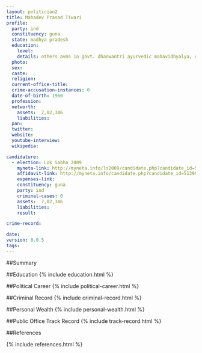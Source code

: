 ```yaml
---
layout: politician2
title: Mahadev Prasad Tiwari
profile: 
  party: ind
  constituency: guna
  state: madhya pradesh
  education: 
    level: 
    details: others avms in govt. dhanwantri ayurvedic mahavidhyalya, ujjain - 1981
  photo: 
  sex: 
  caste: 
  religion: 
  current-office-title: 
  crime-accusation-instances: 0
  date-of-birth: 1960
  profession: 
  networth: 
    assets:  7,02,346
    liabilities: 
  pan: 
  twitter: 
  website: 
  youtube-interview: 
  wikipedia: 

candidature: 
  - election: Lok Sabha 2009
    myneta-link: http://myneta.info/ls2009/candidate.php?candidate_id=5139
    affidavit-link: http://myneta.info/candidate.php?candidate_id=5139&scan=original
    expenses-link: 
    constituency: guna 
    party: ind
    criminal-cases: 0
    assets:  7,02,346
    liabilities: 
    result:  

crime-record: 

date: 
version: 0.0.5
tags: 
---
```

##Summary


##Education
{% include education.html %}


##Political Career
{% include political-career.html %}


##Criminal Record
{% include criminal-record.html %}


##Personal Wealth
{% include personal-wealth.html %}


##Public Office Track Record
{% include track-record.html %}


##References


{% include references.html %}